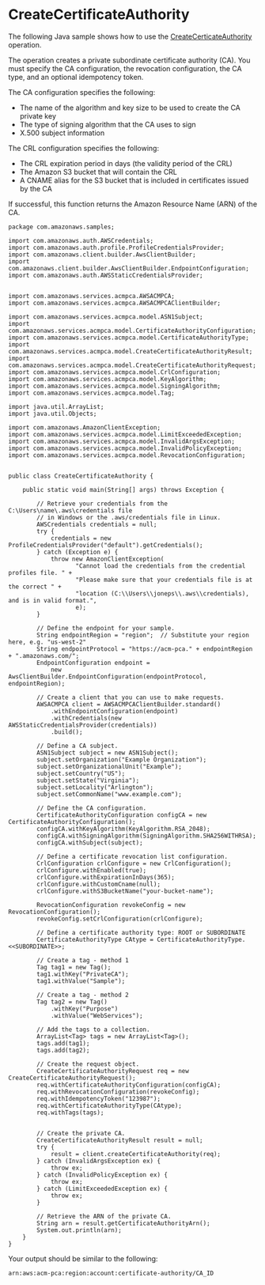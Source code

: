 # CreateCertificateAuthority<a name="JavaApi-CreatePrivateCertificateAuthority"></a>

The following Java sample shows how to use the [CreateCerticateAuthority](https://docs.aws.amazon.com/privateca/latest/APIReference/API_CreateCertificateAuthority.html) operation\.

The operation creates a private subordinate certificate authority \(CA\)\. You must specify the CA configuration, the revocation configuration, the CA type, and an optional idempotency token\.

The CA configuration specifies the following:
+ The name of the algorithm and key size to be used to create the CA private key
+ The type of signing algorithm that the CA uses to sign
+ X\.500 subject information

The CRL configuration specifies the following:
+ The CRL expiration period in days \(the validity period of the CRL\)
+ The Amazon S3 bucket that will contain the CRL
+ A CNAME alias for the S3 bucket that is included in certificates issued by the CA

If successful, this function returns the Amazon Resource Name \(ARN\) of the CA\. 

```
package com.amazonaws.samples;

import com.amazonaws.auth.AWSCredentials;
import com.amazonaws.auth.profile.ProfileCredentialsProvider;
import com.amazonaws.client.builder.AwsClientBuilder;
import com.amazonaws.client.builder.AwsClientBuilder.EndpointConfiguration;
import com.amazonaws.auth.AWSStaticCredentialsProvider;


import com.amazonaws.services.acmpca.AWSACMPCA;
import com.amazonaws.services.acmpca.AWSACMPCAClientBuilder;

import com.amazonaws.services.acmpca.model.ASN1Subject;
import com.amazonaws.services.acmpca.model.CertificateAuthorityConfiguration;
import com.amazonaws.services.acmpca.model.CertificateAuthorityType;
import com.amazonaws.services.acmpca.model.CreateCertificateAuthorityResult;
import com.amazonaws.services.acmpca.model.CreateCertificateAuthorityRequest;
import com.amazonaws.services.acmpca.model.CrlConfiguration;
import com.amazonaws.services.acmpca.model.KeyAlgorithm;
import com.amazonaws.services.acmpca.model.SigningAlgorithm;
import com.amazonaws.services.acmpca.model.Tag;

import java.util.ArrayList;
import java.util.Objects;

import com.amazonaws.AmazonClientException;
import com.amazonaws.services.acmpca.model.LimitExceededException;
import com.amazonaws.services.acmpca.model.InvalidArgsException;
import com.amazonaws.services.acmpca.model.InvalidPolicyException;
import com.amazonaws.services.acmpca.model.RevocationConfiguration;


public class CreateCertificateAuthority {

    public static void main(String[] args) throws Exception {

        // Retrieve your credentials from the C:\Users\name\.aws\credentials file
        // in Windows or the .aws/credentials file in Linux.
        AWSCredentials credentials = null;
        try {
            credentials = new ProfileCredentialsProvider("default").getCredentials();
        } catch (Exception e) {
            throw new AmazonClientException(
                   "Cannot load the credentials from the credential profiles file. " +
                   "Please make sure that your credentials file is at the correct " +
                   "location (C:\\Users\\joneps\\.aws\\credentials), and is in valid format.",
                   e);
        }
       
        // Define the endpoint for your sample.
        String endpointRegion = "region";  // Substitute your region here, e.g. "us-west-2"
        String endpointProtocol = "https://acm-pca." + endpointRegion + ".amazonaws.com/";
        EndpointConfiguration endpoint =
            new AwsClientBuilder.EndpointConfiguration(endpointProtocol, endpointRegion);
       
        // Create a client that you can use to make requests.
        AWSACMPCA client = AWSACMPCAClientBuilder.standard()
            .withEndpointConfiguration(endpoint)
            .withCredentials(new AWSStaticCredentialsProvider(credentials))
            .build();
    
        // Define a CA subject.
        ASN1Subject subject = new ASN1Subject();
        subject.setOrganization("Example Organization");
        subject.setOrganizationalUnit("Example");
        subject.setCountry("US");
        subject.setState("Virginia");
        subject.setLocality("Arlington");
        subject.setCommonName("www.example.com");

        // Define the CA configuration.
        CertificateAuthorityConfiguration configCA = new CertificateAuthorityConfiguration();
        configCA.withKeyAlgorithm(KeyAlgorithm.RSA_2048);
        configCA.withSigningAlgorithm(SigningAlgorithm.SHA256WITHRSA);
        configCA.withSubject(subject);

        // Define a certificate revocation list configuration.
        CrlConfiguration crlConfigure = new CrlConfiguration();
        crlConfigure.withEnabled(true);
        crlConfigure.withExpirationInDays(365);
        crlConfigure.withCustomCname(null);
        crlConfigure.withS3BucketName("your-bucket-name");

        RevocationConfiguration revokeConfig = new RevocationConfiguration();
        revokeConfig.setCrlConfiguration(crlConfigure);
      
        // Define a certificate authority type: ROOT or SUBORDINATE
        CertificateAuthorityType CAtype = CertificateAuthorityType.<<SUBORDINATE>>;
      
        // Create a tag - method 1
        Tag tag1 = new Tag();
        tag1.withKey("PrivateCA");
        tag1.withValue("Sample");
      
        // Create a tag - method 2
        Tag tag2 = new Tag()
            .withKey("Purpose")
            .withValue("WebServices");
      
        // Add the tags to a collection.
        ArrayList<Tag> tags = new ArrayList<Tag>();
        tags.add(tag1);
        tags.add(tag2);
      
        // Create the request object.
        CreateCertificateAuthorityRequest req = new CreateCertificateAuthorityRequest();
        req.withCertificateAuthorityConfiguration(configCA);
        req.withRevocationConfiguration(revokeConfig);
        req.withIdempotencyToken("123987");
        req.withCertificateAuthorityType(CAtype);
        req.withTags(tags);
      

        // Create the private CA.
        CreateCertificateAuthorityResult result = null;
        try {
            result = client.createCertificateAuthority(req);
        } catch (InvalidArgsException ex) {
            throw ex;
        } catch (InvalidPolicyException ex) {
            throw ex;
        } catch (LimitExceededException ex) {
            throw ex;
        }

        // Retrieve the ARN of the private CA.
        String arn = result.getCertificateAuthorityArn();
        System.out.println(arn);
    }
}
```

Your output should be similar to the following:

```
arn:aws:acm-pca:region:account:certificate-authority/CA_ID
```